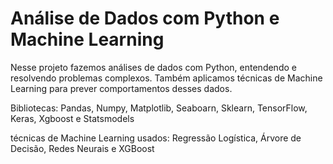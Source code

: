 # Análise de Dados com Python e Machine Learning

Nesse projeto fazemos análises de dados com Python, entendendo e resolvendo problemas complexos. Também aplicamos técnicas de Machine Learning para prever comportamentos desses dados.

Bibliotecas:
Pandas,
Numpy,
Matplotlib,
Seaboarn,
Sklearn,
TensorFlow,
Keras,
Xgboost e
Statsmodels

técnicas de Machine Learning usados:
Regressão Logística,
Árvore de Decisão,
Redes Neurais e
XGBoost

